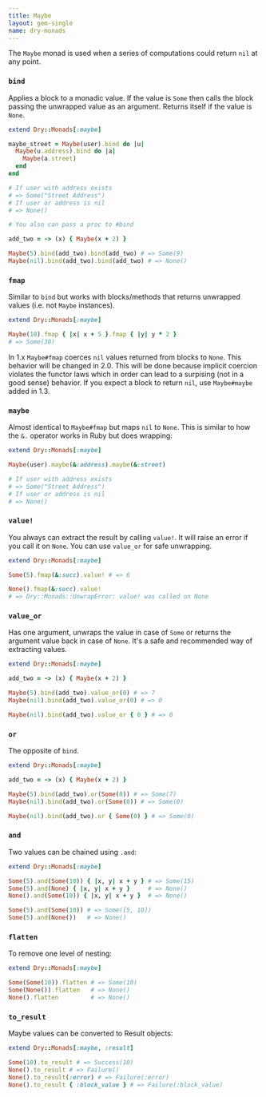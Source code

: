 ```yaml
---
title: Maybe
layout: gem-single
name: dry-monads
---
```


The `Maybe` monad is used when a series of computations could return `nil` at any point.

### `bind`

Applies a block to a monadic value. If the value is `Some` then calls the block passing the unwrapped value as an argument. Returns itself if the value is `None`.

```ruby
extend Dry::Monads[:maybe]

maybe_street = Maybe(user).bind do |u|
  Maybe(u.address).bind do |a|
    Maybe(a.street)
  end
end

# If user with address exists
# => Some("Street Address")
# If user or address is nil
# => None()

# You also can pass a proc to #bind

add_two = -> (x) { Maybe(x + 2) }

Maybe(5).bind(add_two).bind(add_two) # => Some(9)
Maybe(nil).bind(add_two).bind(add_two) # => None()

```

### `fmap`

Similar to `bind` but works with blocks/methods that returns unwrapped values (i.e. not `Maybe` instances).

```ruby
extend Dry::Monads[:maybe]

Maybe(10).fmap { |x| x + 5 }.fmap { |y| y * 2 }
# => Some(30)
```

In 1.x `Maybe#fmap` coerces `nil` values returned from blocks to `None`. This behavior will be changed in 2.0. This will be done because implicit coercion violates the functor laws which in order can lead to a surpising (not in a good sense) behavior. If you expect a block to return `nil`, use `Maybe#maybe` added in 1.3.

### `maybe`

Almost identical to `Maybe#fmap` but maps `nil` to `None`. This is similar to how the `&.` operator works in Ruby but does wrapping:

```ruby
extend Dry::Monads[:maybe]

Maybe(user).maybe(&:address).maybe(&:street)

# If user with address exists
# => Some("Street Address")
# If user or address is nil
# => None()
```

### `value!`

You always can extract the result by calling `value!`. It will raise an error if you call it on `None`. You can use `value_or` for safe unwrapping.

```ruby
extend Dry::Monads[:maybe]

Some(5).fmap(&:succ).value! # => 6

None().fmap(&:succ).value!
# => Dry::Monads::UnwrapError: value! was called on None

```

### `value_or`

Has one argument, unwraps the value in case of `Some` or returns the argument value back in case of `None`. It's a safe and recommended way of extracting values.

```ruby
extend Dry::Monads[:maybe]

add_two = -> (x) { Maybe(x + 2) }

Maybe(5).bind(add_two).value_or(0) # => 7
Maybe(nil).bind(add_two).value_or(0) # => 0

Maybe(nil).bind(add_two).value_or { 0 } # => 0
```

### `or`

The opposite of `bind`.

```ruby
extend Dry::Monads[:maybe]

add_two = -> (x) { Maybe(x + 2) }

Maybe(5).bind(add_two).or(Some(0)) # => Some(7)
Maybe(nil).bind(add_two).or(Some(0)) # => Some(0)

Maybe(nil).bind(add_two).or { Some(0) } # => Some(0)
```

### `and`

Two values can be chained using `.and`:

```ruby
extend Dry::Monads[:maybe]

Some(5).and(Some(10)) { |x, y| x + y } # => Some(15)
Some(5).and(None) { |x, y| x + y }     # => None()
None().and(Some(10)) { |x, y| x + y }  # => None()

Some(5).and(Some(10)) # => Some([5, 10])
Some(5).and(None())   # => None()
```

### `flatten`

To remove one level of nesting:

```ruby
extend Dry::Monads[:maybe]

Some(Some(10)).flatten # => Some(10)
Some(None()).flatten   # => None()
None().flatten         # => None()
```

### `to_result`

Maybe values can be converted to Result objects:

```ruby
extend Dry::Monads[:maybe, :result]

Some(10).to_result # => Success(10)
None().to_result # => Failure()
None().to_result(:error) # => Failure(:error)
None().to_result { :block_value } # => Failure(:block_value)
```
